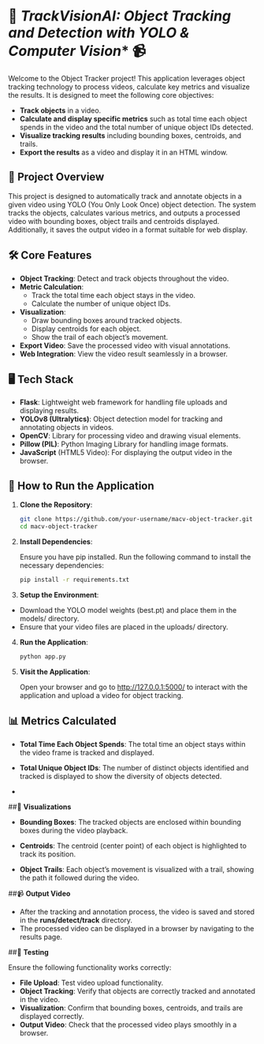 # 🚀 *TrackVisionAI: Object Tracking and Detection with YOLO & Computer Vision** 📹

Welcome to the Object Tracker project! This application leverages object tracking technology to process videos, calculate key metrics and visualize the results. It is designed to meet the following core objectives:

- **Track objects** in a video.
- **Calculate and display specific metrics** such as total time each object spends in the video and the total number of unique object IDs detected.
- **Visualize tracking results** including bounding boxes, centroids, and trails.
- **Export the results** as a video and display it in an HTML window.

## 🎯 **Project Overview**

This project is designed to automatically track and annotate objects in a given video using YOLO (You Only Look Once) object detection. The system tracks the objects, calculates various metrics, and outputs a processed video with bounding boxes, object trails and centroids displayed. Additionally, it saves the output video in a format suitable for web display.

## 🛠️ **Core Features**

- **Object Tracking**: Detect and track objects throughout the video.
- **Metric Calculation**: 
  - Track the total time each object stays in the video.
  - Calculate the number of unique object IDs.
- **Visualization**: 
  - Draw bounding boxes around tracked objects.
  - Display centroids for each object.
  - Show the trail of each object’s movement.
- **Export Video**: Save the processed video with visual annotations.
- **Web Integration**: View the video result seamlessly in a browser.

## 🖥️ **Tech Stack**

- **Flask**: Lightweight web framework for handling file uploads and displaying results.
- **YOLOv8 (Ultralytics)**: Object detection model for tracking and annotating objects in videos.
- **OpenCV**: Library for processing video and drawing visual elements.
- **Pillow (PIL)**: Python Imaging Library for handling image formats.
- **JavaScript** (HTML5 Video): For displaying the output video in the browser.

## 🚀 **How to Run the Application**

1. **Clone the Repository**:

   ```bash
   git clone https://github.com/your-username/macv-object-tracker.git
   cd macv-object-tracker
   ```

2. **Install Dependencies**: 

   Ensure you have pip installed. Run the following command to install the necessary dependencies:
   ```bash
   pip install -r requirements.txt
   ```

3. **Setup the Environment**:

- Download the YOLO model weights (best.pt) and place them in the models/ directory.
- Ensure that your video files are placed in the uploads/ directory.

4. **Run the Application**:

   ```bash
   python app.py
   ```

5. **Visit the Application**: 

    Open your browser and go to http://127.0.0.1:5000/ to interact with the application and upload a video for object tracking.

## 📊 **Metrics Calculated**

- **Total Time Each Object Spends**: The total time an object stays within the video frame is tracked and displayed.

- **Total Unique Object IDs**: The number of distinct objects identified and tracked is displayed to show the diversity of objects detected.
- 

##🎥 **Visualizations**

- **Bounding Boxes**: The tracked objects are enclosed within bounding boxes during the video playback.

- **Centroids**: The centroid (center point) of each object is highlighted to track its position.

- **Object Trails**: Each object’s movement is visualized with a trail, showing the path it followed during the video.


##📹 **Output Video**

- After the tracking and annotation process, the video is saved and stored in the **runs/detect/track** directory.
- The processed video can be displayed in a browser by navigating to the results page.


##🧪 **Testing**

Ensure the following functionality works correctly:

- **File Upload**: Test video upload functionality.
- **Object Tracking**: Verify that objects are correctly tracked and annotated in the video.
- **Visualization**: Confirm that bounding boxes, centroids, and trails are displayed correctly.
- **Output Video**: Check that the processed video plays smoothly in a browser.
